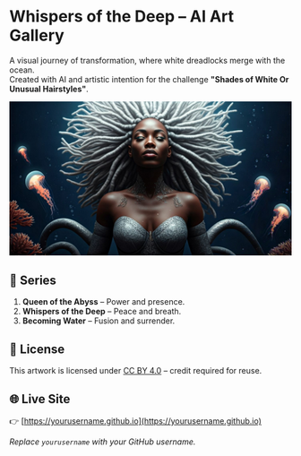 # Whispers of the Deep – AI Art Gallery

A visual journey of transformation, where white dreadlocks merge with the ocean.  
Created with AI and artistic intention for the challenge **"Shades of White Or Unusual Hairstyles"**.

![Queen of the Abyss](images/queen-of-the-abyss.jpg)

## 🎨 Series
1. **Queen of the Abyss** – Power and presence.
2. **Whispers of the Deep** – Peace and breath.
3. **Becoming Water** – Fusion and surrender.

## 📄 License
This artwork is licensed under [CC BY 4.0](LICENSE) – credit required for reuse.

## 🌐 Live Site
👉 [https://yourusername.github.io](https://yourusername.github.io)

*Replace `yourusername` with your GitHub username.*